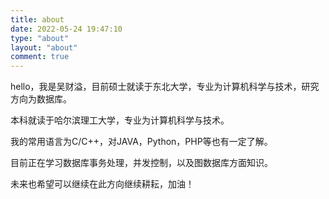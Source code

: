 ```yaml
---
title: about
date: 2022-05-24 19:47:10
type: "about"
layout: "about"
comment: true
---
```


hello，我是吴财溢，目前硕士就读于东北大学，专业为计算机科学与技术，研究方向为数据库。

本科就读于哈尔滨理工大学，专业为计算机科学与技术。

我的常用语言为C/C++，对JAVA，Python，PHP等也有一定了解。

目前正在学习数据库事务处理，并发控制，以及图数据库方面知识。

未来也希望可以继续在此方向继续耕耘，加油！
